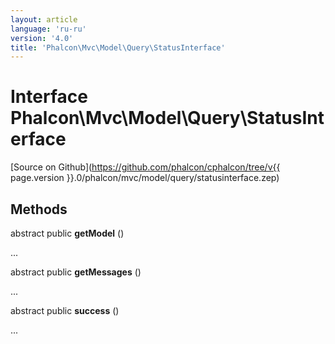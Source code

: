 ```yaml
---
layout: article
language: 'ru-ru'
version: '4.0'
title: 'Phalcon\Mvc\Model\Query\StatusInterface'
---
```

# Interface **Phalcon\Mvc\Model\Query\StatusInterface**

[Source on Github](https://github.com/phalcon/cphalcon/tree/v{{ page.version }}.0/phalcon/mvc/model/query/statusinterface.zep)

## Methods

abstract public **getModel** ()

...

abstract public **getMessages** ()

...

abstract public **success** ()

...